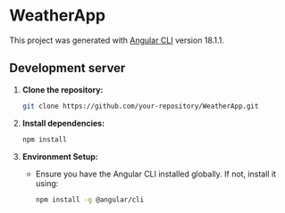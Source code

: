 # WeatherApp

This project was generated with [Angular CLI](https://github.com/angular/angular-cli) version 18.1.1.

## Development server

1. **Clone the repository:**

   ```bash
   git clone https://github.com/your-repository/WeatherApp.git
   ```

2. **Install dependencies:**

   ```bash
   npm install
   ```

3. **Environment Setup:**
   - Ensure you have the Angular CLI installed globally. If not, install it using:
     ```bash
     npm install -g @angular/cli
     ```
